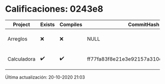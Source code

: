 # Calificaciones: 0243e8
|Project|Exists|Compiles|CommitHash|CommitDate|CheckDate|Comments|
|-|-|-|-|-|-|-|
|Arreglos|❌|❌|NULL|NULL|20-10-2020 21:03:22|No se encontró el archivo en PracticasComputacionI/Arreglos/Arreglos.cpp|
|Calculadora|✔️|✔️|ff77fa83f8e21e3e92157a310dadf6831f6f6a2f|12-10-2020 15:57:08|15-10-2020 21:24:46|nan|

Última actualización: 20-10-2020 21:03